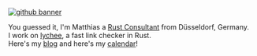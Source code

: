 [![github banner](https://user-images.githubusercontent.com/175809/214928009-298102c4-6028-4c01-b388-bcea28511555.svg)](https://github.com/sponsors/mre)

You guessed it, I'm Matthias a [Rust Consultant](https://corrode.dev/) from Düsseldorf, Germany.  
I work on [lychee](https://github.com/lycheeverse/lychee), a fast link checker in Rust.  
Here's my [blog](https://endler.dev/) and here's my [calendar](https://cal.com/matthias-endler)!
